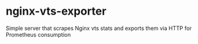 # nginx-vts-exporter
Simple server that scrapes Nginx vts stats and exports them via HTTP for Prometheus consumption
